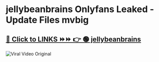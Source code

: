 
 # jellybeanbrains Onlyfans Leaked - Update Files mvbig

## <h2><a href="https://clipsfans.com/jellybeanbrains&ref=git">🔗 Click to LINKS ⏩⏩ 👉 🟢 jellybeanbrains </a></h2>

<a href="https://clipsfans.com/jellybeanbrains&ref=git" rel="nofollow" data-target="animated-image.originalLink"><img src="https://i.ibb.co.com/xMMVF88/686577567.gif" alt="Viral Video Original" style="max-width: 100%; display: inline-block;" data-target="animated-image.originalImage"></a>

